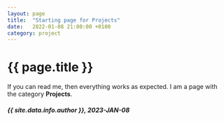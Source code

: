 ```yaml
---
layout: page
title:  "Starting page for Projects"
date:   2022-01-08 21:00:00 +0100
category: project
---
```


# {{ page.title }}
If you can read me, then everything works as expected. I am a page with the category **Projects**.

##### {{ site.data.info.author }}, 2023-JAN-08